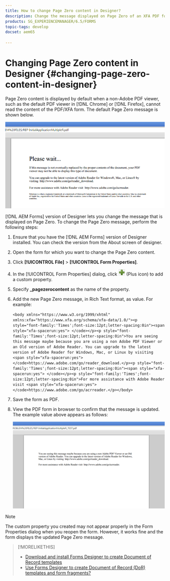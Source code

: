 ```yaml
---
title: How to change Page Zero content in Designer?
description: Change the message displayed on Page Zero of an XFA PDF for non-Adobe PDF viewers.
products: SG_EXPERIENCEMANAGER/6.5/FORMS
topic-tags: develop
docset: aem65

---
```


# Changing Page Zero content in Designer {#changing-page-zero-content-in-designer}

Page Zero content is displayed by default when a non-Adobe PDF viewer, such as the default PDF viewer in [!DNL Chrome] or [!DNL Firefox], cannot read the content of the PDF/XFA form. The default Page Zero message is shown below.

![defaultpage0message](assets/defaultpage0message.png)

[!DNL AEM Forms] version of Designer lets you change the message that is displayed on Page Zero. To change the Page Zero message, perform the following steps:

1. Ensure that you have the [!DNL AEM Forms] version of Designer installed. You can check the version from the About screen of designer.

1. Open the form for which you want to change the Page Zero content.

1. Click **[!UICONTROL File]** &gt; **[!UICONTROL Form Properties]**.

1. In the [!UICONTROL Form Properties] dialog, click ![plus](assets/plus.png) (Plus icon) to add a custom property.

1. Specify **_pagezerocontent** as the name of the property.
1. Add the new Page Zero message, in Rich Text format, as value. For example:


   `<body xmlns="https://www.w3.org/1999/xhtml" xmlns:xfa="https://www.xfa.org/schema/xfa-data/1.0/"><p style="font-family:'Times';font-size:12pt;letter-spacing:0in"><span style="xfa-spacerun:yes"> </code></p><p style="font-family:'Times';font-size:12pt;letter-spacing:0in">You are seeing this message maybe because you are using a non Adobe PDF Viewer or an Old version of Adobe Reader. You can upgrade to the latest version of Adobe Reader for Windows, Mac, or Linux by visiting <span style="xfa-spacerun:yes"> </code>https://www.adobe.com/go/reader_download.</p><p style="font-family:'Times';font-size:12pt;letter-spacing:0in"><span style="xfa-spacerun:yes"> </code></p><p style="font-family:'Times';font-size:12pt;letter-spacing:0in">For more assistance with Adobe Reader visit <span style="xfa-spacerun:yes"> </code>https://www.adobe.com/go/acrreader.</p></body>`

1. Save the form as PDF.

1. View the PDF form in browser to confirm that the message is updated. The example value above appears as follows:

   ![changedmessage](assets/changedmessage.png)

>[!NOTE]
>
>The custom property you created may not appear properly in the Form Properties dialog when you reopen the form. However, it works fine and the form displays the updated Page Zero message.

>[!MORELIKETHIS]
>
>* [Download and install Forms Designer to create Document of Record templates](/help/forms/installing-configuring-designer.md)
>* [Use Forms Designer to create Document of Record (DoR) templates and form fragments?](/help/forms/use-forms-designer.md)
